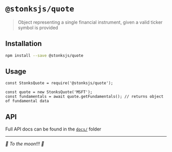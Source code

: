 # `@stonksjs/quote`

> Object representing a single financial instrument, given a valid ticker symbol is provided

## Installation

```bash
npm install --save @stonksjs/quote
```

## Usage

```
const StonksQuote = require('@stonksjs/quote');

const quote = new StonksQuote('MSFT');
const fundamentals = await quote.getFundamentals(); // returns object of fundamental data
```

## API

Full API docs can be found in the [`docs/`](./docs/api.md) folder

---

_🚀 To the moon!!! 🚀_

